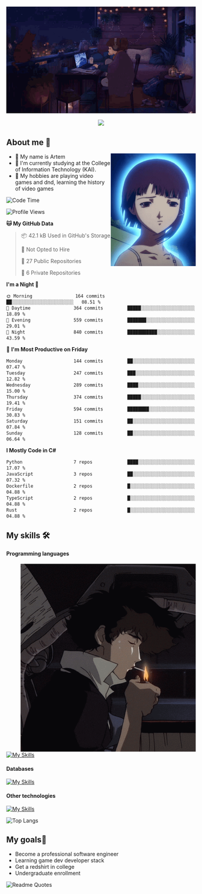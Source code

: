 <div align="center">
  <p>
    <img src="assets/lo-fi.gif">
  </p>
  <p>
    <img src="https://readme-typing-svg.herokuapp.com?color=%2336BCF7&lines=Welcome-to-my-profile&center=true&width=380&height=50&duration=4000&pause=1000">
  </p>
</div>

<div>
  <h2>About me 🚀</h2>
   <div align="center">
    <img src="assets/lain2.gif" align="right" height="300px">
  </div>
  <ul>
    <li>👨 My name is Artem</li>
    <li>🌱 I'm currently studying at the College of Information Technology (KAI).</li>
    <li>👾 My hobbies are playing video games and dnd, learning the history of video games </li>
  </ul>
</div>


<!--START_SECTION:waka-->
![Code Time](http://img.shields.io/badge/Code%20Time-238%20hrs%2017%20mins-blue)

![Profile Views](http://img.shields.io/badge/Profile%20Views-0-blue)

**🐱 My GitHub Data** 

> 📦 42.1 kB Used in GitHub's Storage 
 > 
> 🚫 Not Opted to Hire
 > 
> 📜 27 Public Repositories 
 > 
> 🔑 6 Private Repositories 
 > 
**I'm a Night 🦉** 

```text
🌞 Morning                164 commits         ██░░░░░░░░░░░░░░░░░░░░░░░   08.51 % 
🌆 Daytime                364 commits         █████░░░░░░░░░░░░░░░░░░░░   18.89 % 
🌃 Evening                559 commits         ███████░░░░░░░░░░░░░░░░░░   29.01 % 
🌙 Night                  840 commits         ███████████░░░░░░░░░░░░░░   43.59 % 
```
📅 **I'm Most Productive on Friday** 

```text
Monday                   144 commits         ██░░░░░░░░░░░░░░░░░░░░░░░   07.47 % 
Tuesday                  247 commits         ███░░░░░░░░░░░░░░░░░░░░░░   12.82 % 
Wednesday                289 commits         ████░░░░░░░░░░░░░░░░░░░░░   15.00 % 
Thursday                 374 commits         █████░░░░░░░░░░░░░░░░░░░░   19.41 % 
Friday                   594 commits         ████████░░░░░░░░░░░░░░░░░   30.83 % 
Saturday                 151 commits         ██░░░░░░░░░░░░░░░░░░░░░░░   07.84 % 
Sunday                   128 commits         ██░░░░░░░░░░░░░░░░░░░░░░░   06.64 % 
```


**I Mostly Code in C#** 

```text
Python                   7 repos             ████░░░░░░░░░░░░░░░░░░░░░   17.07 % 
JavaScript               3 repos             ██░░░░░░░░░░░░░░░░░░░░░░░   07.32 % 
Dockerfile               2 repos             █░░░░░░░░░░░░░░░░░░░░░░░░   04.88 % 
TypeScript               2 repos             █░░░░░░░░░░░░░░░░░░░░░░░░   04.88 % 
Rust                     2 repos             █░░░░░░░░░░░░░░░░░░░░░░░░   04.88 % 
```




<!--END_SECTION:waka-->

## My skills 🛠️
#### Programming languages
<div align="center">
  <img src="assets/bebop_smoke.gif" align="right" height="500px">
</div>


[![My Skills](https://skillicons.dev/icons?i=go,cs,python)](https://skillicons.dev)
#### Databases
[![My Skills](https://skillicons.dev/icons?i=mysql,mongodb,postgres)](https://skillicons.dev)
#### Other technologies
[![My Skills](https://skillicons.dev/icons?i=unity,docker,git,wasm,githubactions,kafka)](https://skillicons.dev)

![Top Langs](https://github-readme-stats.vercel.app/api/top-langs/?username=nifle3&layout=compact&theme=nord)


## My goals🚀
- Become a professional software engineer
- Learning game dev developer stack
- Get a redshirt in college
- Undergraduate enrollment

![Readme Quotes](https://quotes-github-readme.vercel.app/api?type=horizontal&theme=nord) 
